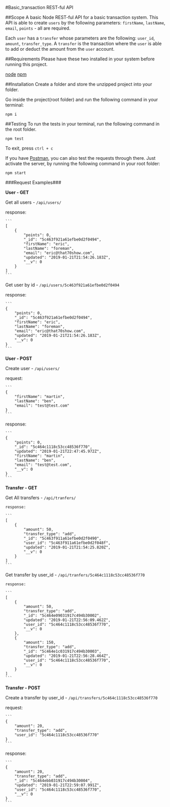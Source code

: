 #Basic_transaction REST-ful API

##Scope
A basic Node REST-ful API for a basic transaction system. This API is able to create `users` by the following parameters: `firstName`, `lastName`, `email`, `points` - all are required.

Each `user` has a `transfer` whose parameters are the following: `user_id`, `amount`, `transfer_type`. A `transfer` is the transaction where the `user` is able to add or deduct the amount from the `user` account.

##Requirements
Please have these two installed in your system before running this project.

[node](https://nodejs.org/en/)
[npm](https://www.npmjs.com/get-npm)

##Installation
Create a folder and store the unzipped project into your folder.

Go inside the project(root folder) and run the following command in your terminal:

`npm i`

##Testing
To run the tests in your terminal, run the following command in the root folder.

`npm test`

To exit, press `ctrl + c`

If you have [Postman](https://www.getpostman.com/), you can also test the requests through there. Just activate the server, by running the following command in your root folder:

`npm start`

###Request Examples###

**User - GET**

Get all users - `/api/users/`

response:

    ```
    [
        {
            "points": 0,
            "_id": "5c463f921a61efbe0d2f0494",
            "firstName": "eric",
            "lastName": "foreman",
            "email": "eric@that70show.com",
            "updated": "2019-01-21T21:54:26.183Z",
            "__v": 0
        }
    ]
    ```

Get user by id - `/api/users/5c463f921a61efbe0d2f0494`

response:

    ```
    {
        "points": 0,
        "_id": "5c463f921a61efbe0d2f0494",
        "firstName": "eric",
        "lastName": "foreman",
        "email": "eric@that70show.com",
        "updated": "2019-01-21T21:54:26.183Z",
        "__v": 0
    }
    ```

**User - POST**

Create user - `/api/users/`

request:

    ```
    {
        "firstName": "martin",
        "lastName": "ben",
        "email": "test@test.com"
    }
    ```

response:

    ```
    {
        "points": 0,
        "_id": "5c464c1118c53cc48536f770",
        "updated": "2019-01-21T22:47:45.972Z",
        "firstName": "martin",
        "lastName": "ben",
        "email": "test@test.com",
        "__v": 0
    }
    ```

**Transfer - GET**

Get All transfers - `/api/tranfers/`

    response:

    ```
    [
        {
            "amount": 50,
            "transfer_type": "add",
            "_id": "5c463f911a61efbe0d2f0490",
            "user_id": "5c463f911a61efbe0d2f048f",
            "updated": "2019-01-21T21:54:25.820Z",
            "__v": 0
        }
    ]
    ```

Get transfer by user_id - `/api/tranfers/5c464c1118c53cc48536f770`

    response:

    ```
    [
        {
            "amount": 50,
            "transfer_type": "add",
            "_id": "5c464e09031917c494b30002",
            "updated": "2019-01-21T22:56:09.462Z",
            "user_id": "5c464c1118c53cc48536f770",
            "__v": 0
        },
        {
            "amount": 150,
            "transfer_type": "add",
            "_id": "5c464e1c031917c494b30003",
            "updated": "2019-01-21T22:56:28.464Z",
            "user_id": "5c464c1118c53cc48536f770",
            "__v": 0
        }
    ]
    ```

**Transfer - POST**

Create a transfer by user_id - `/api/transfers/5c464c1118c53cc48536f770`

request:

    ```
    {
        "amount": 20,
        "transfer_type": "add",
        "user_id": "5c464c1118c53cc48536f770"
    }
    ```

response:

    ```
    {
        "amount": 20,
        "transfer_type": "add",
        "_id": "5c464ebb031917c494b30004",
        "updated": "2019-01-21T22:59:07.991Z",
        "user_id": "5c464c1118c53cc48536f770",
        "__v": 0
    }
    ```